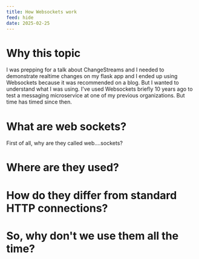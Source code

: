 ```yaml
---
title: How Websockets work
feed: hide
date: 2025-02-25
---
```


# Why this topic

I was prepping for a talk about ChangeStreams and I needed to demonstrate realtime changes on my flask app and I ended up using Websockets because it was recommended on a blog. But I wanted to understand what I was using. 
I've used Websockets briefly 10 years ago to test a messaging microservice at one of my previous organizations. But time has timed since then.

# What are web sockets?

First of all, why are they called web....sockets?


# Where are they used?


# How do they differ from standard HTTP connections?



# So, why don't we use them all the time?